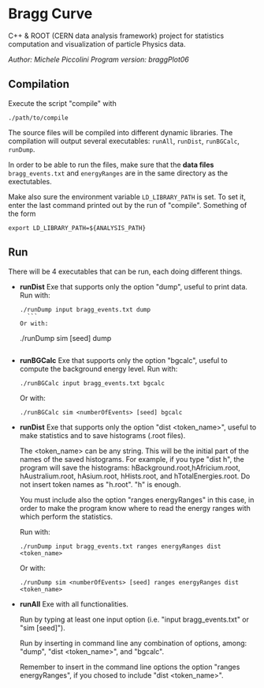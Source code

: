 # Bragg Curve
C++ & ROOT (CERN data analysis framework) project for statistics computation and visualization of particle Physics data.

*Author: Michele Piccolini*
*Program version: braggPlot06*

## Compilation
Execute the script "compile" with 
```
./path/to/compile
```

The source files will be compiled into different dynamic libraries. The compilation will output several executables: `runAll`, `runDist`, `runBGCalc`, `runDump`.

In order to be able to run the files, make sure that the **data files**
`bragg_events.txt` and `energyRanges` are  in the same directory as the exectutables.

Make also sure the environment variable `LD_LIBRARY_PATH` is set. To set it, enter the last command printed out by the run of "compile". Something of the form
```
export LD_LIBRARY_PATH=${ANALYSIS_PATH}
```

## Run
There will be 4 executables that can be run, each doing different things.

* **runDist** 
	Exe that supports only the option "dump", useful to print
data. Run with: 
    ```
	./runDump input bragg_events.txt dump
	  ```
	Or with: 
    ```
    ./runDump sim <numberOfEvents> [seed] dump
    ```

* **runBGCalc** 
	Exe that supports only the option "bgcalc", useful to compute
the background energy level. Run with: 
    ```
    ./runBGCalc input bragg_events.txt bgcalc
    ```
	Or with: 
	```
	./runBGCalc sim <numberOfEvents> [seed] bgcalc
	```

* **runDist** 
	Exe that supports only the option "dist <token_name>", useful to 
make statistics and to save histograms (.root files).

	The <token_name> can be any string. This will be the initial part of the names of the saved histograms. For example, if you type "dist h", the program will save the histograms: hBackground.root,hAfricium.root, hAustralium.root, hAsium.root, hHists.root, and hTotalEnergies.root. Do not insert token names as "h.root". "h" is enough.
	
	You must include also the option "ranges energyRanges" in this case, in order to make the program know where to read the energy ranges with which perform the statistics.
	
	Run with: 
	```
	./runDump input bragg_events.txt ranges energyRanges dist <token_name>
	```
	Or with: 
	```
	./runDump sim <numberOfEvents> [seed] ranges energyRanges dist <token_name>
	```

* **runAll** 
	Exe with all functionalities.
	
	Run by typing at least one input option (i.e. "input bragg_events.txt"
or "sim <numberOfEvents> [seed]").

	Run by inserting in command line any combination of options, among: "dump", "dist <token_name>", and "bgcalc".
	
	Remember to insert in the command line options the option "ranges energyRanges", if you chosed to include "dist <token_name>".

